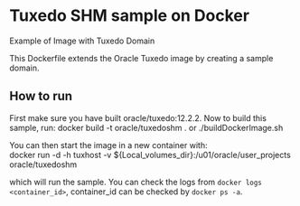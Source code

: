
Tuxedo SHM sample on Docker
===============

Example of Image with Tuxedo Domain

This Dockerfile extends the Oracle Tuxedo image by creating a sample domain.

## How to run
First make sure you have built oracle/tuxedo:12.2.2. Now to build this sample, run:
docker build -t oracle/tuxedoshm .
or
./buildDockerImage.sh

You can then start the image in a new container with:  
docker run -d -h tuxhost -v ${Local_volumes_dir}:/u01/oracle/user_projects oracle/tuxedoshm 

which will run the sample. You can check the logs from `docker logs <container_id>`, container_id can be checked by `docker ps -a`.

